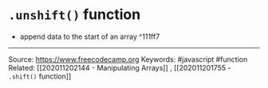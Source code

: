 # `.unshift()` function
- append data to the start of an array ^111ff7

---
Source: https://www.freecodecamp.org
Keywords: #javascript #function 
Related: 
[[202011202144 - Manipulating Arrays]]
, [[202011201755 - `.shift()` function]]